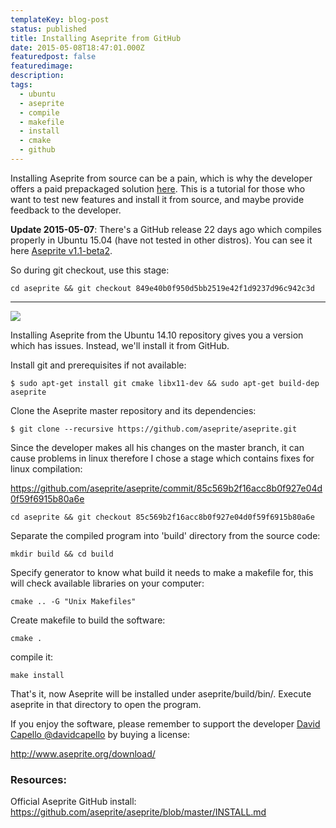 ```yaml
---
templateKey: blog-post
status: published
title: Installing Aseprite from GitHub
date: 2015-05-08T18:47:01.000Z
featuredpost: false
featuredimage:
description:
tags:
  - ubuntu
  - aseprite
  - compile
  - makefile
  - install
  - cmake
  - github
---
```

Installing Aseprite from source can be a pain, which is why the developer offers a paid prepackaged solution [here](http://www.aseprite.org/download/). This is a tutorial for those who want to test new features and install it from source, and maybe provide feedback to the developer.


**Update 2015-05-07**: There's a GitHub release 22 days ago which compiles properly in Ubuntu 15.04 (have not tested in other distros). You can see it here [Aseprite v1.1-beta2](https://github.com/aseprite/aseprite/commit/849e40b0f950d5bb2519e42f1d9237d96c942c3d).

So during git checkout, use this stage:

```
cd aseprite && git checkout 849e40b0f950d5bb2519e42f1d9237d96c942c3d
```

---

![](/content/images/2015/05/snapshot2.png)

Installing Aseprite from the Ubuntu 14.10 repository gives you a version which has issues. Instead, we'll install it from GitHub.

Install git and prerequisites if not available:

```
$ sudo apt-get install git cmake libx11-dev && sudo apt-get build-dep aseprite
```

Clone the Aseprite master repository and its dependencies:

```
$ git clone --recursive https://github.com/aseprite/aseprite.git
```

Since the developer makes all his changes on the master branch, it can cause problems in linux therefore I chose a stage which contains fixes for linux compilation:

https://github.com/aseprite/aseprite/commit/85c569b2f16acc8b0f927e04d0f59f6915b80a6e

```
cd aseprite && git checkout 85c569b2f16acc8b0f927e04d0f59f6915b80a6e
```

Separate the compiled program into 'build' directory from the source code:

```
mkdir build && cd build
```

Specify generator to know what build it needs to make a makefile for, this will check available libraries on your computer:

```
cmake .. -G "Unix Makefiles"
```

Create makefile to build the software:

```
cmake .
```

compile it:

```
make install
```

That's it, now Aseprite will be installed under aseprite/build/bin/. Execute aseprite in that directory to open the program.

If you enjoy the software, please remember to support the developer [David Capello @davidcapello](https://twitter.com/davidcapello) by buying a license:

http://www.aseprite.org/download/

### Resources:

Official Aseprite GitHub install: https://github.com/aseprite/aseprite/blob/master/INSTALL.md
